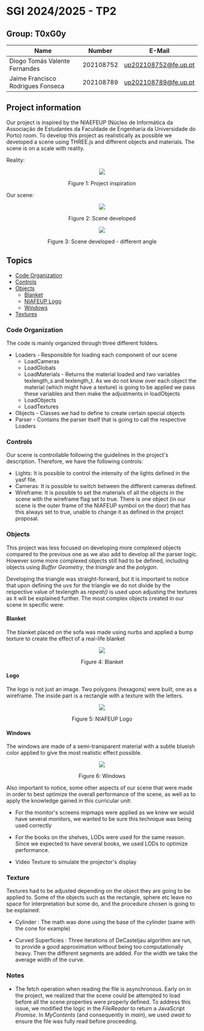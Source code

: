 # SGI 2024/2025 - TP2


## Group: T0xG0y

| Name             | Number    | E-Mail             |
| ---------------- | --------- | ------------------ |
| Diogo Tomás Valente Fernandes         | 202108752 | up202108752@fe.up.pt                |
| Jaime Francisco Rodrigues Fonseca         | 202108789 | up202108789@fe.up.pt                |


## Project information

Our project is inspired by the NIAEFEUP (Núcleo de Informática da Associação de Estudantes da Faculdade de Engenharia da Universidade do Porto) room. To develop this project as realistically as possible we developed a scene using THREE.js and different objects and materials. The scene is on a scale with reality.


Reality:
<p align="center">
  <img src="./screenshots/roomOriginal.jpeg">
  <p align="center">Figure 1: Project inspiration<p>
<p>

Our scene:
<p align="center">
  <img src="./screenshots/ss1.jpeg">
  <p align="center">Figure 2: Scene developed<p>
<p>
<p align="center">
  <img src="./screenshots/ss2.jpeg">
  <p align="center">Figure 3: Scene developed - different angle<p>
<p>

## Topics

- [Code Organization](#code-organization)
- [Controls](#controls)
- [Objects](#objects)  
  - [Blanket](#blanket)  
  - [NIAFEUP Logo](#logo)  
  - [Windows](#windows)  
- [Textures](#textures)


### Code Organization

The code is mainly organized through three different folders.

  - Loaders - Responsible for loading each component of our scene
    - LoadCameras
    - LoadGlobals
    - LoadMaterials - Returns the material loaded and two variables texlength_s and texlength_t. As we do not know over each object the material (which might have a texture) is going to be applied we pass these variables and then make the adjustments in loadObjects
    - LoadObjects
    - LoadTextures
  - Objects - Classes we had to define to create certain special objects
  - Parser - Contains the parser itself that is going to call the respective Loaders


### Controls

Our scene is controllable following the guidelines in the project's description. Therefore, we have the following controls:

  - Lights: It is possible to control the intensity of the lights defined in the yasf file.
  - Cameras: It is possible to switch between the different cameras defined.
  - Wireframe: It is possible to set the materials of all the objects in the scene with the wireframe flag set to true. There is one object (in our scene is the outer frame of the NIAFEUP symbol on the door) that has this always set to true, unable to change it as defined in the project proposal.   

### Objects

This project was less focused on developing more complexed objects compared to the previous one as we also add to develop all the parser logic. However some more complexed objects still had to be defined, including objects using *Buffer Geometry*, the *triangle* and the *polygon*. 

Developing the triangle was straight-forward, but it is important to notice that upon defining the *uvs* for the triangle we do not divide by the respective value of texlength as *repeat()* is used upon adjusting the textures as it will be explained further. The most complex objects created in our scene in specific were:

#### Blanket

The blanket placed on the sofa was made using nurbs and applied a bump texture to create the effect of a real-life blanket
<p align="center">
  <img src="./screenshots/blanket.png">
  <p align="center">Figure 4: Blanket<p>
<p>

#### Logo

The logo is not just an image. Two polygons (hexagons) were built, one as a wireframe. The inside part is a rectangle with a texture with the letters.

<p align="center">
  <img src="./screenshots/niSymbol.png">
  <p align="center">Figure 5: NIAFEUP Logo<p>
<p>

#### Windows

The windows are made of a semi-transparent material with a subtle blueish color applied to give the most realistic effect possible.

<p align="center">
  <img src="./screenshots/windows.png">
  <p align="center">Figure 6: Windows<p>
<p>


Also important to notice, some other aspects of our scene that were made in order to best optimize the overall performance of the scene, as well as to apply the knowledge gained in this curricular unit:

  - For the monitor's screens mipmaps were applied as we knew we would have several monitors, we wanted to be sure this technique was being used correctly

  - For the books on the shelves, LODs were used for the same reason. Since we expected to have several books, we used LODs to optimize performance.

  - Video Texture to simulate the projector's display

### Texture 

Textures had to be adjusted depending on the object they are going to be applied to. Some of the objects such as the rectangle, sphere etc leave no space for interpretation but some do, and the procedure chosen is going to be explained:

- Cylinder : The math was done using the base of the cylinder (same with the cone for example)

- Curved Superficies : Three iterations of DeCasteljau algorithm are run, to provide a good approximation without being too computationally heavy. Then the different segments are added. For the width we take the average width of the curve. 

### Notes

- The fetch operation when reading the file is asynchronous. Early on in the project, we realized that the scene could be attempted to load before all the scene properties were properly defined. To address this issue, we modified the logic in the *FileReader* to return a JavaScript *Promise*. In *MyContents* (and consequently in *main*), we used *await* to ensure the file was fully read before proceeding.